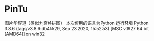 # PinTu
图片华容道（类似九宫格拼图）
本次使用的语言为Python
运行环境 Python 3.8.6 (tags/v3.8.6:db45529, Sep 23 2020, 15:52:53) [MSC v.1927 64 bit (AMD64)] on win32

